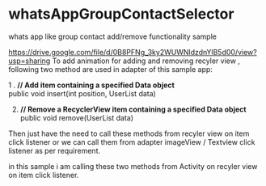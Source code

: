# whatsAppGroupContactSelector
whats app like group contact add/remove functionality sample


https://drive.google.com/file/d/0B8PFNg_3ky2WUWNldzdnYlB5d00/view?usp=sharing
To add animation for adding and removing recyler view , following two method are used in adapter of this sample app:

 

1 . <B> // Add item containing a specified Data object </B></br>
public void insert(int position, UserList data)

2. <B> // Remove a RecyclerView item containing a specified Data object </B></br>
public void remove(UserList data) 
   
 

 

Then just have the need to call these methods from recyler view on item click listener or we can call them from adapter imageView / Textview click listener as per requirement.

in this sample i am calling these two methods from Activity on recyler view on item click listener.
